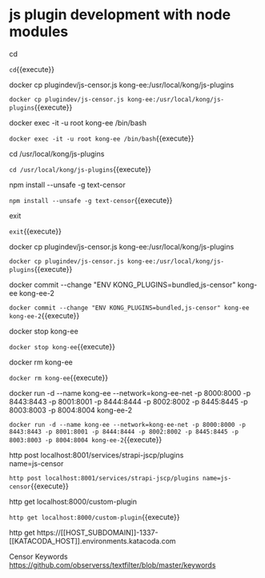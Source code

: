 # js plugin development with node modules

cd

`cd`{{execute}}

docker cp plugindev/js-censor.js kong-ee:/usr/local/kong/js-plugins

`docker cp plugindev/js-censor.js kong-ee:/usr/local/kong/js-plugins`{{execute}}

docker exec -it -u root kong-ee /bin/bash

`docker exec -it -u root kong-ee /bin/bash`{{execute}}

cd /usr/local/kong/js-plugins

`cd /usr/local/kong/js-plugins`{{execute}}

npm install --unsafe -g text-censor

`npm install --unsafe -g text-censor`{{execute}}

exit

`exit`{{execute}}

docker cp plugindev/js-censor.js kong-ee:/usr/local/kong/js-plugins

`docker cp plugindev/js-censor.js kong-ee:/usr/local/kong/js-plugins`{{execute}}

docker commit --change "ENV KONG_PLUGINS=bundled,js-censor" kong-ee kong-ee-2

`docker commit --change "ENV KONG_PLUGINS=bundled,js-censor" kong-ee kong-ee-2`{{execute}}

docker stop kong-ee

`docker stop kong-ee`{{execute}}

docker rm kong-ee

`docker rm kong-ee`{{execute}}

docker run -d --name kong-ee --network=kong-ee-net -p 8000:8000 -p 8443:8443 -p 8001:8001 -p 8444:8444 -p 8002:8002 -p 8445:8445 -p 8003:8003 -p 8004:8004 kong-ee-2

`docker run -d --name kong-ee --network=kong-ee-net -p 8000:8000 -p 8443:8443 -p 8001:8001 -p 8444:8444 -p 8002:8002 -p 8445:8445 -p 8003:8003 -p 8004:8004 kong-ee-2`{{execute}}

http post localhost:8001/services/strapi-jscp/plugins \
name=js-censor

`http post localhost:8001/services/strapi-jscp/plugins name=js-censor`{{execute}}

http get localhost:8000/custom-plugin

`http get localhost:8000/custom-plugin`{{execute}}

http get https://[[HOST_SUBDOMAIN]]-1337-[[KATACODA_HOST]].environments.katacoda.com

Censor Keywords
https://github.com/observerss/textfilter/blob/master/keywords